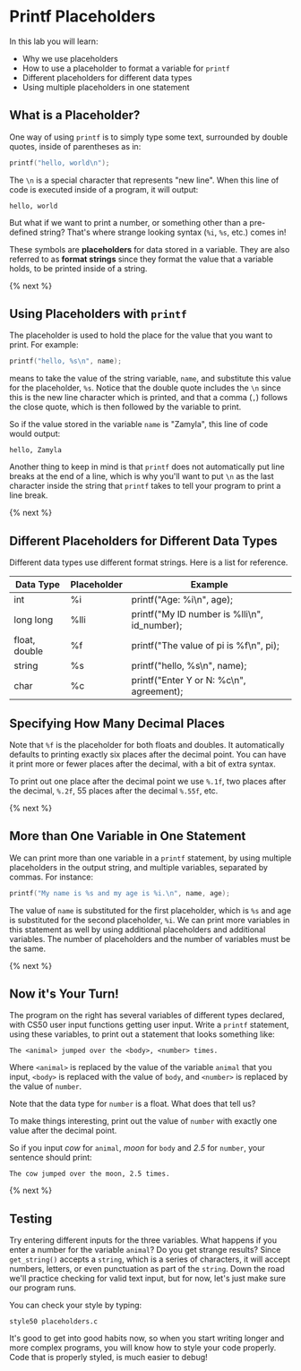 # Printf Placeholders

In this lab you will learn:

- Why we use placeholders
- How to use a placeholder to format a variable for `printf`
- Different placeholders for different data types
- Using multiple placeholders in one statement

## What is a Placeholder?

One way of using `printf` is to simply type some text, surrounded by double quotes, inside of parentheses as in:

```c
printf("hello, world\n");
```

The `\n` is a special character that represents "new line". When this line of code is executed inside of a program, it will output:

```
hello, world
```

But what if we want to print a number, or something other than a pre-defined string? That's where strange looking syntax (`%i`, `%s`, etc.) comes in!

These symbols are **placeholders** for data stored in a variable. They are also referred to as **format strings** since they format the value that a variable holds, to be printed inside of a string.

{% next %}

## Using Placeholders with `printf`

The placeholder is used to hold the place for the value that you want to print. For example:

```c
printf("hello, %s\n", name);
```

means to take the value of the string variable, `name`, and substitute this value for the placeholder, `%s`. Notice that the double quote includes the `\n` since this is the new line character which is printed, and that a comma (`,`) follows the close quote, which is then followed by the variable to print.

So if the value stored in the variable `name` is "Zamyla", this line of code would output:

```
hello, Zamyla
```

Another thing to keep in mind is that `printf` does not automatically put line breaks at the end of a line, which is why you'll want to put `\n` as the last character inside the string that `printf` takes to tell your program to print a line break.

{% next %}

## Different Placeholders for Different Data Types

Different data types use different format strings. Here is a list for reference.

| Data Type     | Placeholder       | Example |
| ------------- |------------------| ------- |
| int           | %i               | printf("Age: %i\n", age);|
| long long     | %lli             | printf("My ID number is %lli\n", id_number);|
| float, double | %f               | printf("The value of pi is %f\n", pi); |
| string        | %s               | printf("hello, %s\n", name);|
| char          | %c               | printf("Enter Y or N: %c\n", agreement);|

## Specifying How Many Decimal Places

Note that `%f` is the placeholder for both floats and doubles. It automatically defaults to printing exactly six places after the decimal point. You can have it print more or fewer places after the decimal, with a bit of extra syntax.

To print out one place after the decimal point we use `%.1f`, two places after the decimal, `%.2f`, 55 places after the decimal `%.55f`, etc.

{% next %}

## More than One Variable in One Statement

We can print more than one variable in a `printf` statement, by using multiple placeholders in the output string, and multiple variables, separated by commas. For instance:

```c
printf("My name is %s and my age is %i.\n", name, age);
```

The value of `name` is substituted for the first placeholder, which is `%s` and age is substituted for the second placeholder, `%i`. We can print more variables in this statement as well by using additional placeholders and additional variables. The number of placeholders and the number of variables must be the same.

{% next %}

## Now it's Your Turn!

The program on the right has several variables of different types declared, with CS50 user input functions getting user input. Write a `printf` statement, using these variables, to print out a statement that looks something like:

```
The <animal> jumped over the <body>, <number> times.
```

Where `<animal>` is replaced by the value of the variable `animal` that you input, `<body>` is replaced with the value of `body`, and `<number>` is replaced by the value of `number`.

Note that the data type for `number` is a float. What does that tell us?

To make things interesting, print out the value of `number` with exactly one value after the decimal point.

So if you input *cow* for `animal`, *moon* for `body` and *2.5* for `number`, your sentence should print:

```
The cow jumped over the moon, 2.5 times.
```
{% next %}

## Testing

Try entering different inputs for the three variables. What happens if you enter a number for the variable `animal`? Do you get strange results? Since `get_string()` accepts a `string`, which is a series of characters, it will accept numbers, letters, or even punctuation as part of the `string`. Down the road we'll practice checking for valid text input, but for now, let's just make sure our program runs.

You can check your style by typing:

```
style50 placeholders.c
```

It's good to get into good habits now, so when you start writing longer and more complex programs, you will know how to style your code properly. Code that is properly styled, is much easier to debug!
